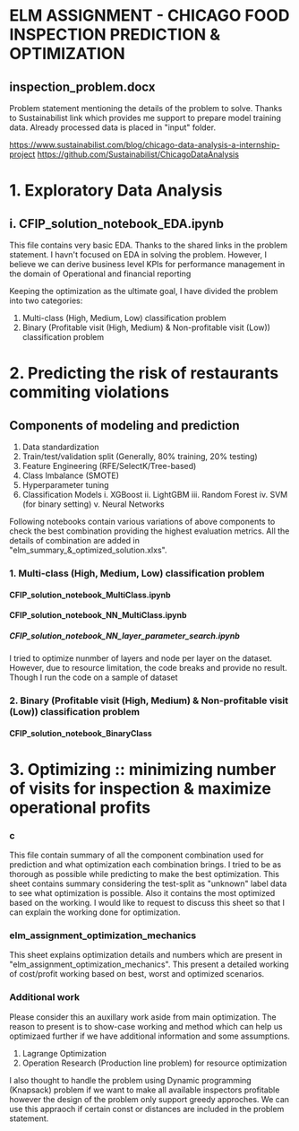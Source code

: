 # ELM ASSIGNMENT - CHICAGO FOOD INSPECTION PREDICTION & OPTIMIZATION

## inspection_problem.docx 
Problem statement mentioning the details of the problem to solve. Thanks to Sustainabilist link which provides me support to prepare model training data. Already processed data is placed in "input" folder. 

https://www.sustainabilist.com/blog/chicago-data-analysis-a-internship-project
https://github.com/Sustainabilist/ChicagoDataAnalysis

# 1. Exploratory Data Analysis

## i. CFIP_solution_notebook_EDA.ipynb
This file contains very basic EDA. Thanks to the shared links in the problem statement. I havn't focused on EDA in solving the problem. However, I believe we can derive business level KPIs for performance management in the domain of Operational and financial reporting

Keeping the optimization as the ultimate goal, I have divided the problem into two categories:

1. Multi-class (High, Medium, Low) classification problem
2. Binary (Profitable visit (High, Medium) & Non-profitable visit (Low)) classification problem

# 2. Predicting the risk of restaurants commiting violations

## Components of modeling and prediction

1. Data standardization
2. Train/test/validation split (Generally, 80% training, 20% testing)
3. Feature Engineering (RFE/SelectK/Tree-based)
5. Class Imbalance (SMOTE)
6. Hyperparameter tuning
7. Classification Models 
    i. XGBoost
    ii. LightGBM
    iii. Random Forest
    iv. SVM (for binary setting)
    v. Neural Networks

Following notebooks contain various variations of above components to check the best combination providing the highest evaluation metrics. All the details of combination are added in "elm_summary_&_optimized_solution.xlxs".

### 1. Multi-class (High, Medium, Low) classification problem
#### CFIP_solution_notebook_MultiClass.ipynb
#### CFIP_solution_notebook_NN_MultiClass.ipynb 
##### CFIP_solution_notebook_NN_layer_parameter_search.ipynb
I tried to optimize nunmber of layers and node per layer on the dataset. However, due to resource limitation, the code breaks and provide no result. Though I run the code on a sample of dataset

### 2. Binary (Profitable visit (High, Medium) & Non-profitable visit (Low)) classification problem
#### CFIP_solution_notebook_BinaryClass

# 3. Optimizing :: minimizing number of visits for inspection & maximize operational profits

### c
This file contain summary of all the component combination used for prediction and what optimization each combination brings. I tried to be as thorough as possible while predicting to make the best optimization. This sheet contains summary considering the test-split as "unknown" label data to see what optimization is possible. Also it contains the most optimized based on the working. I would like to request to discuss this sheet so that I can explain the working done for optimization.

### elm_assignment_optimization_mechanics
This sheet explains optimization details and numbers which are present in "elm_assignment_optimization_mechanics". This present a detailed working of cost/profit working based on best, worst and optimized scenarios.

### Additional work
Please consider this an auxillary work aside from main optimization. The reason to present is to show-case working and method which can help us optimizaed further if we have additional information and some assumptions. 

1. Lagrange Optimization
2. Operation Research (Production line problem) for resource optimization

I also thought to handle the problem using Dynamic programming (Knapsack) problem if we want to make all available inspectors profitable however the design of the problem only support greedy approches. We can use this appraoch if certain const or distances are included in the problem statement.
 

